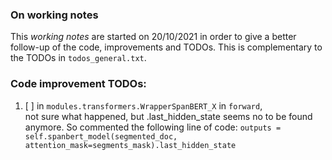 ### On working notes 
This *working notes* are started on 20/10/2021 in order to give a better follow-up of the
code, improvements and TODOs. This is complementary to the TODOs in ```todos_general.txt```. 
### Code improvement TODOs: 
1. [ ] in ```modules.transformers.WrapperSpanBERT_X``` in ```forward```,    
  not sure what happened, but .last_hidden_state seems no to be found anymore. So commented the
  following line of code: 
  ```outputs = self.spanbert_model(segmented_doc, attention_mask=segments_mask).last_hidden_state```
